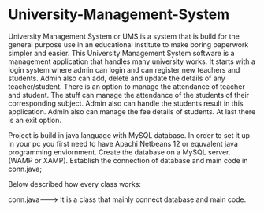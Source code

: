 # University-Management-System
University Management System or UMS is a system that is build for the general purpose use in an educational institute  to make boring paperwork simpler and easier. This University Management System software is a management application that handles many university works. It starts with a login system where admin can login and can register new teachers and students. Admin also can add, delete and update the details of any teacher/student. There is an option to manage the attendance of teacher and student. The stuff can manage the attendance of the students of their corresponding subject. Admin also can handle the students result in this application. Admin also can manage the fee details of students. At last there is an exit option.

Project is build in java language with MySQL database. In order to set it up in your pc you first need to have Apachi Netbeans 12 or equvalent java programming enviornment. Create the database on a MySQL server. (WAMP or XAMP). Establish the connection of database and main code in conn.java; 

Below described how every class works:

conn.java---> It is a class that mainly connect database and main code. 

